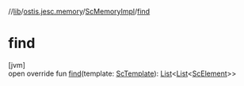 //[lib](../../../index.md)/[ostis.jesc.memory](../index.md)/[ScMemoryImpl](index.md)/[find](find.md)

# find

[jvm]\
open override fun [find](find.md)(template: [ScTemplate](../../ostis.jesc.memory.template/-sc-template/index.md)): [List](https://kotlinlang.org/api/latest/jvm/stdlib/kotlin.collections/-list/index.html)&lt;[List](https://kotlinlang.org/api/latest/jvm/stdlib/kotlin.collections/-list/index.html)&lt;[ScElement](../../ostis.jesc.memory.element/-sc-element/index.md)&gt;&gt;
